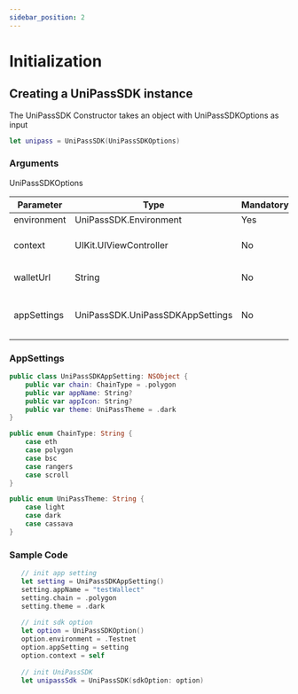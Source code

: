 ```yaml
---
sidebar_position: 2
---
```


# Initialization

## Creating a UniPassSDK instance

The UniPassSDK Constructor takes an object with UniPassSDKOptions as input

```swift
let unipass = UniPassSDK(UniPassSDKOptions)
```

### Arguments

UniPassSDKOptions

| Parameter   | Type                               | Mandatory | Description                                                              |
| ----------- | ---------------------------------- | -------- | ------------------------------------------------------------------------- |
| environment | UniPassSDK.Environment            | Yes      | SDK Environment                                                           |
| context     | UIKit.UIViewController            | No | iOS context to launch UniPass Wallet, usually is the current view |
| walletUrl   | String                             | No       | UniPass Wallet Url，Default is https://testnet.wallet.unipass.id          |
| appSettings | UniPassSDK.UniPassSDKAppSettings | No       | configuration optional object to use custom app settings. Refer [UniPassSDKAppSettings](#appsettings) for more info  |

### AppSettings

```swift
public class UniPassSDKAppSetting: NSObject {
    public var chain: ChainType = .polygon
    public var appName: String?
    public var appIcon: String?
    public var theme: UniPassTheme = .dark
}

public enum ChainType: String {
    case eth
    case polygon
    case bsc
    case rangers
    case scroll
}

public enum UniPassTheme: String {
    case light
    case dark
    case cassava
}

```

### Sample Code

```swift
   // init app setting
   let setting = UniPassSDKAppSetting()
   setting.appName = "testWallect"
   setting.chain = .polygon
   setting.theme = .dark
   
   // init sdk option
   let option = UniPassSDKOption()
   option.environment = .Testnet
   option.appSetting = setting
   option.context = self
   
   // init UniPassSDK
   let unipassSdk = UniPassSDK(sdkOption: option)
```